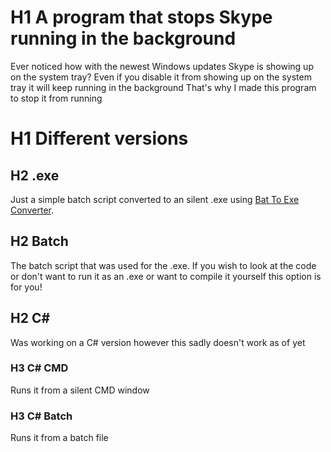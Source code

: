 # H1 A program that stops Skype running in the background
Ever noticed how with the newest Windows updates Skype is showing up on the system tray?
Even if you disable it from showing up on the system tray it will keep running in the background
That's why I made this program to stop it from running

# H1 Different versions
## H2 .exe
Just a simple batch script converted to an silent .exe using [Bat To Exe Converter](http://www.f2ko.de/en/b2e.php).
## H2 Batch
The batch script that was used for the .exe. If you wish to look at the code or don't want to run it as an .exe or want to compile it yourself this option is for you!
## H2 C#
Was working on a C# version however this sadly doesn't work as of yet
### H3 C# CMD
Runs it from a silent CMD window
### H3 C# Batch
Runs it from a batch file
